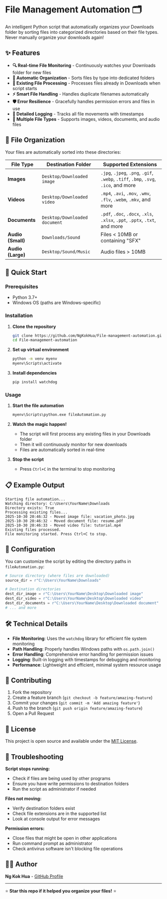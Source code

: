 # File Management Automation 🗂️

An intelligent Python script that automatically organizes your Downloads folder by sorting files into categorized directories based on their file types. Never manually organize your downloads again!

## ✨ Features

- **🔍 Real-time File Monitoring** - Continuously watches your Downloads folder for new files
- **📁 Automatic Organization** - Sorts files by type into dedicated folders
- **🔄 Existing File Processing** - Processes files already in Downloads when script starts
- **⚡ Smart File Handling** - Handles duplicate filenames automatically
- **🛡️ Error Resilience** - Gracefully handles permission errors and files in use
- **📝 Detailed Logging** - Tracks all file movements with timestamps
- **🎯 Multiple File Types** - Supports images, videos, documents, and audio files

## 📂 File Organization

Your files are automatically sorted into these directories:

| File Type | Destination Folder | Supported Extensions |
|-----------|-------------------|---------------------|
| **Images** | `Desktop/Downloaded image` | `.jpg`, `.jpeg`, `.png`, `.gif`, `.webp`, `.tiff`, `.bmp`, `.svg`, `.ico`, and more |
| **Videos** | `Desktop/Downloaded video` | `.mp4`, `.avi`, `.mov`, `.wmv`, `.flv`, `.webm`, `.mkv`, and more |
| **Documents** | `Desktop/Downloaded document` | `.pdf`, `.doc`, `.docx`, `.xls`, `.xlsx`, `.ppt`, `.pptx`, `.txt`, and more |
| **Audio (Small)** | `Downloads/Sound` | Files < 10MB or containing "SFX" |
| **Audio (Large)** | `Desktop/Sound/Music` | Audio files > 10MB |

## 🚀 Quick Start

### Prerequisites
- Python 3.7+
- Windows OS (paths are Windows-specific)

### Installation

1. **Clone the repository**
   ```bash
   git clone https://github.com/NgKokHua/File-management-automation.git
   cd File-management-automation
   ```

2. **Set up virtual environment**
   ```bash
   python -m venv myenv
   myenv\Scripts\activate
   ```

3. **Install dependencies**
   ```bash
   pip install watchdog
   ```

### Usage

1. **Start the file automation**
   ```bash
   myenv\Scripts\python.exe fileAutomation.py
   ```

2. **Watch the magic happen!**
   - The script will first process any existing files in your Downloads folder
   - Then it will continuously monitor for new downloads
   - Files are automatically sorted in real-time

3. **Stop the script**
   - Press `Ctrl+C` in the terminal to stop monitoring

## 📋 Example Output

```
Starting file automation...
Watching directory: C:\Users\YourName\Downloads
Directory exists: True
Processing existing files...
2025-10-30 20:46:32 - Moved image file: vacation_photo.jpg
2025-10-30 20:46:32 - Moved document file: resume.pdf
2025-10-30 20:46:33 - Moved video file: tutorial.mp4
Existing files processed.
File monitoring started. Press Ctrl+C to stop.
```

## 🔧 Configuration

You can customize the script by editing the directory paths in `fileAutomation.py`:

```python
# Source directory (where files are downloaded)
source_dir = r"C:\Users\YourName\Downloads"

# Destination directories
dest_dir_image = r"C:\Users\YourName\Desktop\Downloaded image"
dest_dir_video = r"C:\Users\YourName\Desktop\Downloaded video"
dest_dir_documents = r"C:\Users\YourName\Desktop\Downloaded document"
# ... and more
```

## 🛠️ Technical Details

- **File Monitoring**: Uses the `watchdog` library for efficient file system monitoring
- **Path Handling**: Properly handles Windows paths with `os.path.join()`
- **Error Handling**: Comprehensive error handling for permission issues
- **Logging**: Built-in logging with timestamps for debugging and monitoring
- **Performance**: Lightweight and efficient, minimal system resource usage

## 🤝 Contributing

1. Fork the repository
2. Create a feature branch (`git checkout -b feature/amazing-feature`)
3. Commit your changes (`git commit -m 'Add amazing feature'`)
4. Push to the branch (`git push origin feature/amazing-feature`)
5. Open a Pull Request

## 📄 License

This project is open source and available under the [MIT License](LICENSE).

## 🐛 Troubleshooting

**Script stops running:**
- Check if files are being used by other programs
- Ensure you have write permissions to destination folders
- Run the script as administrator if needed

**Files not moving:**
- Verify destination folders exist
- Check file extensions are in the supported list
- Look at console output for error messages

**Permission errors:**
- Close files that might be open in other applications
- Run command prompt as administrator
- Check antivirus software isn't blocking file operations

## 👨‍💻 Author

**Ng Kok Hua** - [GitHub Profile](https://github.com/NgKokHua)

---

⭐ **Star this repo if it helped you organize your files!** ⭐
